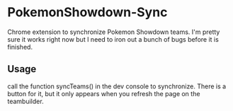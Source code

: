 # PokemonShowdown-Sync
Chrome extension to synchronize Pokemon Showdown teams.  I'm pretty sure it works right now but I need to iron out a bunch of bugs before it is finished.  

## Usage

call the function syncTeams() in the dev console to synchronize.  There is a button for it, but it only appears when you refresh the page on the teambuilder.  
